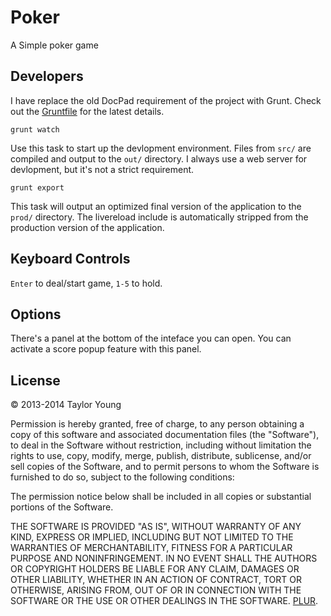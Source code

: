 # Poker

A Simple poker game

## Developers

I have replace the old DocPad requirement of the project with Grunt. Check out the [Gruntfile](Gruntfile.coffee) for the latest details. 

	grunt watch

Use this task to start up the devlopment environment. Files from `src/` are compiled and output to the `out/` directory. I always use a web server for devlopment, but it's not a strict requirement.

	grunt export

This task will output an optimized final version of the application to the `prod/` directory. The livereload include is automatically stripped from the production version of the application.


## Keyboard Controls

`Enter` to deal/start game, `1-5` to hold.

## Options

There's a panel at the bottom of the inteface you can open. You can activate a score popup feature with this panel.

## License

&copy; 2013-2014 Taylor Young

Permission is hereby granted, free of charge, to any person obtaining a copy
of this software and associated documentation files (the "Software"), to deal
in the Software without restriction, including without limitation the rights
to use, copy, modify, merge, publish, distribute, sublicense, and/or sell
copies of the Software, and to permit persons to whom the Software is
furnished to do so, subject to the following conditions:

The permission notice below shall be included in all copies or substantial portions of the Software.

THE SOFTWARE IS PROVIDED "AS IS", WITHOUT WARRANTY OF ANY KIND, EXPRESS OR
IMPLIED, INCLUDING BUT NOT LIMITED TO THE WARRANTIES OF MERCHANTABILITY,
FITNESS FOR A PARTICULAR PURPOSE AND NONINFRINGEMENT. IN NO EVENT SHALL THE
AUTHORS OR COPYRIGHT HOLDERS BE LIABLE FOR ANY CLAIM, DAMAGES OR OTHER
LIABILITY, WHETHER IN AN ACTION OF CONTRACT, TORT OR OTHERWISE, ARISING FROM,
OUT OF OR IN CONNECTION WITH THE SOFTWARE OR THE USE OR OTHER DEALINGS IN
THE SOFTWARE. [PLUR](http://en.wikipedia.org/wiki/PLUR).
